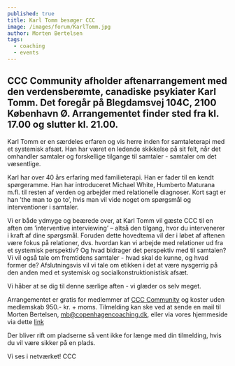 ```yaml
---
published: true
title: Karl Tomm besøger CCC
image: /images/forum/KarlTomm.jpg
author: Morten Bertelsen
tags:
  - coaching
  - events
---
```

## CCC Community afholder aftenarrangement med den verdensberømte, canadiske psykiater Karl Tomm. Det foregår på Blegdamsvej 104C, 2100 København Ø. Arrangementet finder sted fra kl. 17.00 og slutter kl. 21.00.  

Karl Tomm er en særdeles erfaren og vis herre inden for samtaleterapi med et systemisk afsæt. Han har været en ledende skikkelse på sit felt, når det omhandler samtaler og forskellige tilgange til samtaler - samtaler om det væsentlige. 

Karl har over 40 års erfaring med familieterapi. Han er fader til en kendt spørgeramme. Han har introduceret Michael White, Humberto Maturana m.fl. til resten af verden og arbejder med relationelle diagnoser. Kort sagt er han ’the man to go to’, hvis man vil vide noget om spørgsmål og interventioner i samtaler.  
 
Vi er både ydmyge og beærede over, at Karl Tomm vil gæste CCC til en aften om ’interventive interviewing’ – altså den tilgang, hvor du intervenerer i kraft af dine spørgsmål. Foruden dette hovedtema vil der i løbet af aftenen være fokus på relationer, dvs. hvordan kan vi arbejde med relationer ud fra et systemisk perspektiv? Og hvad bidrager det perspektiv med til samtalen? Vi vil også tale om fremtidens samtaler - hvad skal de kunne, og hvad former de? Afslutningsvis vil vi tale om etikken i det at være nysgerrig på den anden med et systemisk og socialkonstruktionistisk afsæt.  

Vi håber at se dig til denne særlige aften - vi glæder os selv meget. 

Arrangementet er gratis for medlemmer af [CCC Community](https://www.copenhagencoaching.dk/academy/ccccommunity/) og koster uden medlemskab 950.- kr. + moms. Tilmelding kan ske ved at sende en mail til Morten Bertelsen, mb@copenhagencoaching.dk, eller via vores hjemmeside via dette [link](https://www.copenhagencoaching.dk/#contact)
 
Der bliver rift om pladserne så vent ikke for længe med din tilmelding, hvis du vil være sikker på en plads. 

Vi ses i netværket!
CCC

